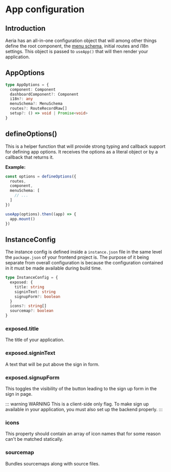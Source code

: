 # App configuration

## Introduction

Aeria has an all-in-one configuration object that will among other things define the root component, the [menu schema](/aeria-ui/menu-schema), initial routes and i18n settings. This object is passed to `useApp()` that will then render your application.

## AppOptions

```typescript
type AppOptions = {
  component: Component
  dashboardComponent?: Component
  i18n?: any
  menuSchema?: MenuSchema
  routes?: RouteRecordRaw[]
  setup?: () => void | Promise<void>
}
```

## defineOptions()

This is a helper function that will provide strong typing and callback support for defining app options. It receives the options as a literal object or by a callback that returns it.

**Example:**

```typescript
const options = defineOptions({
  routes,
  component,
  menuSchema: [
    // ...
  ]
})

useApp(options).then((app) => {
  app.mount()
})
```

## InstanceConfig

The instance config is defined inside a `instance.json` file in the same level the `package.json` of your frontend project is. The purpose of it being separate from overall configuration is because the configuration contained in it must be made available during build time.

```typescript
type InstanceConfig = {
  exposed: {
    title: string
    signinText: string
    signupForm?: boolean
  }
  icons?: string[]
  sourcemap?: boolean
}
```

### exposed.title <Badge type="tip" text="string" />

The title of your application.

### exposed.signinText <Badge type="tip" text="string" />

A text that will be put above the sign in form.

### exposed.signupForm <Badge type="tip" text="boolean" />

This toggles the visibility of the button leading to the sign up form in the
sign in page.

::: warning WARNING
This is a client-side only flag. To make sign up available in your application,
you must also set up the backend properly.
:::

### icons <Badge type="tip" text="string[]" />

This property should contain an array of icon names that for some reason can't be matched statically.

### sourcemap <Badge type="tip" text="boolean" />

Bundles sourcemaps along with source files.
